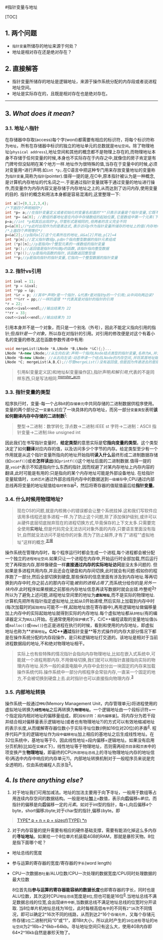 #指针变量与地址


[TOC]
## 1. **两个问题**
- `指针变量`所储存的地址来源于何处？
- 地址是相对存在还是绝对存在？

## 2. **直接解答**
* 指针变量所储存的地址是逻辑地址，来源于操作系统分配的内存段或者说进程地址空间。
* 地址是实际存在的，且既是相对存在也是绝对存在。


----
## 3. ***What does it mean?***
### 3.1. 地址$\wedge$指针

在存储器中存取(access)每个字(word)都需要有相应的标识符，将每个标识符称为`地址`，所有在存储器中标识的独立的地址单元的总数就是`地址空间`。除了物理地址(`physical address`),地址空间和其他的概念都不是物理上存在的,而物理地址本身不存储于任何变量的时候,本身也不实际存在于内存之中,就像住的房子肯定是有门牌号但没贴明在某个地方一样.地址作为很特殊的值,当存在于变量中的时候,必须对变量用`*`进行声明.如`int *p;`.在C语言中把这种专门用来存放变量地址的变量称为`指针变量`,简称为`指针`(pointer).值得一提的是,在C中,原本指针被认为是一种概念,是计算机内存地址的代名词之一.于是通过指针变量就等于通过变量的地址进行操作,而变量作为内存内容又是存储于内存地址之上的,从而达到了访问内存,使用变量的目的.
指针的概念和用法本身都是容易混淆的,这里整理一下:
```cpp
int a[]={0,1,2,3,4};
/*下面四个声明相同*/
int *p= a;//在指针变量定义或者初始化时变量名前面的"*"只表示该量是个指针变量,它既不是乘法运算符也不是间接访问符;指针变量相比于存储普通值的变量,最大的区别在于它存储的是地址,因而用"*"单独声明;这一句如下可以拆成两句:int *p,p=a;
int *p= &a[0]; //数组的基地址是在内存中存储数组的起始位置,它是数组中第一个元素(下标为0)的地址&a[0],因此数组名a本身是一个地址即地址值
p=a;//int *p和其后出现的*p,尽管形式是相同的,但两者的含义完全不同
p=&a[0];//*p此时出现作为的是表达式,表示访问p作为指针变量所储存的地址上的值(内存地址)
/*上面四个声明等价*/
p=&a[2];//p指向a[2]这个元素所在的地址,从&a[2]开始,p[2]=4
int *p[n];//定义指针数组p,p由n个指向整型数据的指针元素组成
int (*p)[n];//p是指向n个整型元素的一维数组的指针变量
int *p();//返回值是指针的叫做p的函数,该指针指向整型数据
int (*p)();//p是指向函数的指针,该函数返回整型值
int **p;//p是指向指针的指针变量,它指向一个整型数据的指针变量
```
### 3.2. 指针vs引用

```cpp
int ival = 11;
int *p = &ival;
int **pp = &p;
int *&r = p; //其中*声明r是一个指针，&代表r是对指针p的一个引用;从中间向两边读?
int **&rr = pp;//一样的道理 **代表其是对指针的指针的引用
*r = 22;
cout<<ival<<endl;//输出结果为 22
**rr = 33;
cout<<ival<<endl;//输出结果为 33
```
引用本身并不是一个对象，而只是一个别名（外号），因此不能定义指向引用的指针;但*指针是一个对象*，所以存在对指针的引用。对引用的修改便是对这个有着小名的变量的修改,这在函数参数传递中有用:

```cpp
void mergeList(LNode *A,LNode *B,LNode *&C){;}...
LNode *A=new LNode;//从左向右读:声明一个指向LNode结点类型的指针变量,名称为A,并为其申请一块地址空间,空间大小为一个结点LNode那么大
LNode *B=new LNode; //从右向左读:动态申请一个结点LNode的内存空间,并将其首地址赋给结点型指针变量B
LNode *C; mergeList(A,B,C);//尽管mergeList()没有返回值,但是因为传递进去的是指针变量C的引用,所以函数内对C的改变即是主函数内对C本身的改变
```

>引用&(变量定义区)和地址&(变量操作区),指针声明*和解引用*,代表的不是同样东西,只是写法相同.<sup>[monster_acm](https://blog.csdn.net/monster_acm/article/details/81218193)</sup>

### 3.3. 指针变量的类型
程序执行时，变量-每一个占8bit的`存储单元`中共同存储的二进制数据供程序使用。变量的两个部分之一`变量名`对应了一块具体的内存地址，而另一部分`变量类型`表明**该如何翻译内存中存储的二进制数**<sup>[1](https://www.cnblogs.com/lanuage/p/7725754.html)</sup>:

>整型->二进制：数学转化
>浮点数->二进制:IEEE st
>字符->二进制：ASCII
>指针变量->二进制:like unsigned int
 
因此我们在书写指针变量时，**给定类型**的意思实际是**它指向变量的类型**。这个类型决定了如何**翻译**对应内存的值，以及访问多少个字节的内存。给定类型至少有一个作用就是从这个指针变量所指向的地址开始指明**读入什么**最终形成二进制数据存储(如`scanf()`)或者**怎样读出**(如`printf()`)这个地址后面的二进制数据.值得一提的是,`void*`表示不知道指向什么东西的指针,因而规避了对某内存地址上内存内容的翻译,此时可能是有用的:只是指向的某个内存地址可能是外部设备地址.
在给指针变量赋值时，`北桥芯片`通过外部总线将内存中的数据送到`一级缓存`中,CPU通过内部总线再将变量的地址赋值给`临时寄存器`<sup>[2](https://blog.csdn.net/bjbz_cxy/article/details/78508768)</sup>，然后将寄存器的值赋值最后给**指针变量**。

### 3.4. 什么时候用物理地址?
>现在OS的问题,就是内核微小的错误都会让整个系统挂掉.这和我们写软件应该用多线程还是多进程一样.为了防止这个问题,除了添加保护级别,或许可以从硬件底层彻底抛弃现在的进程切换方式,毕竟保存的上下文太多.只需要完全使用**实地址**,但是代码完全无法访问对象外面的内存,只要语言里面没有指针,自然就没法访问不是给你的对象.而为了防止越界,才有了"进程""虚拟地址"这样的概念.<sup>[王垠](http://www.yinwang.org/blog-cn/2019/08/19/microkernel)</sup>

操作系统在管理内存时，每个程序运行时都会生成一个进程,每个进程都会被分配一个独立的`进程地址空间`.如果只让一个进程在内存中,开始运行时全部加载,然后运行完了再释放内存,那样像硬盘一样**直接通过内存的实际地址访问**是没太多问题的. 但如果是多进程共用内存,并且还会在硬盘和内存间切换,此时就会有问题:假如你的程序跑了一部分,然后全部切换到硬盘,那些保存的信息里面有涉及到内存地址.等再切换到内存中时,你之前占的那内存可能*被别的进程占用了*,而系统分给你的是*另外一块内存*.此时程序如果根据之前那些内存地址信息再读写数据时就会出错.咋整呢<sup>[3](https://blog.csdn.net/weiwenhp/article/details/8506228)</sup>?
所以为了避免上述问题,进程地址空间里的地址为<strong>`虚拟地址`</strong>,而不是实际的物理地址.计算机先把所有指针指定虚拟地址,比如从0开始递增,然后实际上加载到内存中时(每次加载时的`起始地址`可能不一样,起始地址放在寄存器中),再用逻辑地址做偏移量加上内存中的实际起始地址就得到实际的内存地址.每个虚拟地址都从`0地址`(有的编译器定义为`NULL`)开始。在通常使用的`保护模式`下，C/C++编程读取的变量地址值(`&`或`malloc()`或`new()`)也正是进程在执行的时候，看到和使用的内存地址，即虚拟地址也称为**`逻辑地址`**。C/C++通过**指针变量**等方式操作的内存大部分情况下都是在操作系统分配的内存段操作，是只和逻辑地址打交道的。该地址是相对于当前进程数据段的地址,不和绝对物理地址相干。
>实际上也有些特殊的情况指针会指向内存物理地址,比如在嵌入式系统中,可能就一个进程用那内存,不用做啥切换,我们就可以用指针直接指向实际的物理内存地址.另外一般的桌面电脑中,内存中会划分出一块固定的内存来加载操作系统代码.操作系统中一部分内核程序会常驻内存,一直呆一个固定的地方,不会被切换到硬盘上去.此时指针也可以直接指向物理内存.<sup>[3](https://blog.csdn.net/weiwenhp/article/details/8506228)</sup>

### 3.5. 内部地址转换
操作系统一般通过`MMU`(Memory Management Unit，内存管理单元)将进程使用的虚拟地址转换为<strong>`线性地址`</strong>之后再转换为<strong>`物理地址`</strong>。一个逻辑地址由一个段标识符+一个指定段内相对地址的偏移量组成，即[`段标识符`：`段内偏移量`]。将内存分为若干段并结合相对偏移量表示逻辑地址(或者也有物理地址?)的方式可以有效地缩减地址的表示长度,从而缓解寄存器位数小于实际寻址位数(l例如16位对20位)的矛盾<sup>[4](https://wenku.baidu.com/view/217386635ff7ba0d4a7302768e9951e79a89693d.html)</sup>.
程序代码产生的逻辑地址作为`段中偏移地址`加上相应的基地址之后生成线性地址。在32位系统中，基地址等于0，因此线性地址=段内偏移=逻辑地址。如果没有启用分页机制(比如在`实模式`下)，线性地址等于物理地址，否则需再经`页目录`和`页表`中的项变换产生**物理地址**，即最终的CPU`外部地址总线`上的寻址物理地址内存的地址信号(再选中内存中响应的内存单元?)。内部地址转换机制对于一般程序员来说是完全透明的，仅由系统编程人员涉及<sup>[5](https://www.cnblogs.com/kobe-echo/articles/4797192.html)</sup>。

## 4. ***Is there anything else?***
1. 对于地址我们可用加减法。地址的加法主要用于向**下**寻址，一般用于数组等占用连续内存空间的数据结构。一般是地址**加**上`n`数值，表示向**后**偏移`n`*单位*。而指针的偏移是向**后**偏移一定的*元素*。如对于int型的指针，每`+1`,向后偏移`4`个byte，short偏移`2`byte;对于char型的指针,偏移`1`byte。即

>[TYPE* p + n = p + sizeof(TYPE) *n](https://www.cnblogs.com/lanuage/p/7725754.html)

2. 对于内存容量的提升需要有相应的硬件基础支撑，需要有能消化掉这么多内存的**寻址地址**。如果给一个8位单片机装载4GB的RAM，那就是暴殄天物。8位是指下面哪个呢？

* 地址总线的宽度
* 参与运算的寄存器的宽度/寄存器的`字长`(word length)
* CPU一次数据`吞吐量`/ALU位数/CPU一次处理的数据宽度/CPU同时处理数据的最大位数

	8位首先指**参与运算的寄存器能容纳的数据长度**也即寄存器的字长，同时也是ALU位数，其次这时CPU`地址总线`宽度是`8位`,但也可能是16位<sup>[6](https://www.cnblogs.com/zhugeanran/p/8434543.html)</sup>.当地址总线不满足数据总线的位宽,会出现`硬件中断`,当数据总线不满足地址总线的位宽时分开读取.
当8位单片机地址总线为16位，此时每根高低`电平`的不同有`2^16`次不同情况，即可以确定2^16次不同的线路，从而到达2^16个`存储元件`，又每个存储元件存储`1位`二进制代码“0”或“1”，即1Bit大小，所以此时产生的`16位进程`寻址的`地址空间`为2^16b=2^6kb=64kb。寻址地址空间只有这么大，使用4GB内存即64*2^16kb自然是暴殄天物了。
